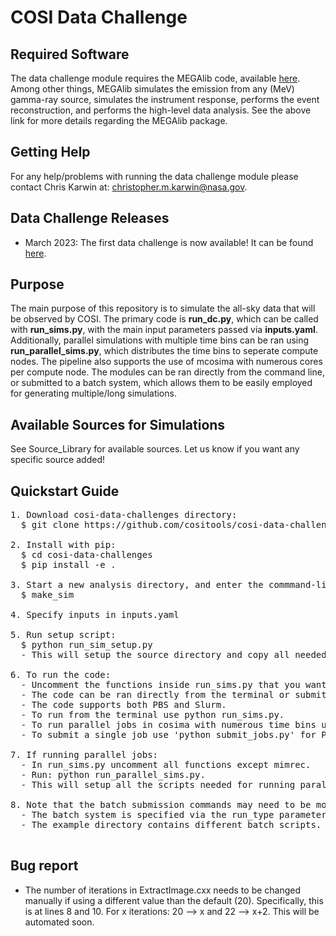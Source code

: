 # COSI Data Challenge

## Required Software <br />
The data challenge module requires the MEGAlib code, available [here](http://megalibtoolkit.com/home.html). Among other things, MEGAlib simulates the emission from any (MeV) gamma-ray source, simulates the instrument response, performs the event reconstruction, and performs the high-level data analysis. See the above link for more details regarding the MEGAlib package.   

## Getting Help <br />
For any help/problems with running the data challenge module please contact Chris Karwin at: christopher.m.karwin@nasa.gov. 

## Data Challenge Releases <br />
* March 2023: The first data challenge is now available! It can be found [here](https://github.com/cositools/cosi-data-challenge-1.git).

## Purpose <br />
The main purpose of this repository is to simulate the all-sky data that will be observed by COSI. The primary code is **run_dc.py**, which can be called with **run_sims.py**, with the main input parameters passed via **inputs.yaml**. Additionally, parallel simulations with multiple time bins can be ran using **run_parallel_sims.py**, which distributes the time bins to seperate compute nodes. The pipeline also supports the use of mcosima with numerous cores per compute node. The modules can be ran directly from the command line, or submitted to a batch system, which allows them to be easily employed for generating multiple/long simulations. 

## Available Sources for Simulations <br />
See Source_Library for available sources. Let us know if you want any specific source added!

## Quickstart Guide <br /> 
<pre>
1. Download cosi-data-challenges directory:
  $ git clone https://github.com/cositools/cosi-data-challenges.git

2. Install with pip:
  $ cd cosi-data-challenges
  $ pip install -e .

3. Start a new analysis directory, and enter the commmand-line prompt:
  $ make_sim
   
4. Specify inputs in inputs.yaml </b>
     
5. Run setup script: 
  $ python run_sim_setup.py
  - This will setup the source directory and copy all needed files for running the code.
  
6. To run the code:  </b>
  - Uncomment the functions inside run_sims.py that you want to run.
  - The code can be ran directly from the terminal or submitted to a batch system.
  - The code supports both PBS and Slurm.
  - To run from the terminal use python run_sims.py.
  - To run parallel jobs in cosima with numerous time bins use python run_parallel_sims.py. 
  - To submit a single job use 'python submit_jobs.py' for PBS and 'sbatch slurm_single.sh' for Slurm. 

7. If running parallel jobs:
  - In run_sims.py uncomment all functions except mimrec.
  - Run: python run_parallel_sims.py.  
  - This will setup all the scripts needed for running parallel jobs, depending on the run type specified in the inputs yaml file. 

8. Note that the batch submission commands may need to be modified based on the user's specific batch system.
  - The batch system is specified via the run_type parameter. 
  - The example directory contains different batch scripts. 

</pre>

## Bug report <br />
* The number of iterations in ExtractImage.cxx needs to be changed manually if using a different value than the default (20). Specifically, this is at lines 8 and 10. For x iterations: 20 --> x and 22 --> x+2. This will be automated soon.  
